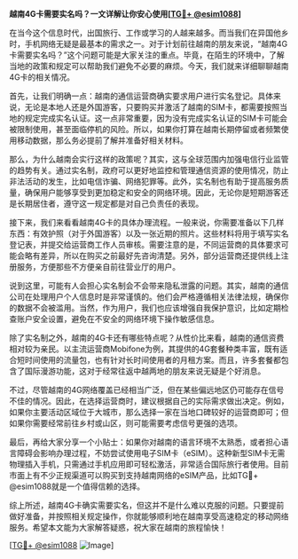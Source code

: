 **越南4G卡需要实名吗？一文详解让你安心使用[[TG💪+ @esim1088](https://t.me/s/esim1088)]**

在当今这个信息时代，出国旅行、工作或学习的人越来越多。而当我们在异国他乡时，手机网络无疑是最基本的需求之一。对于计划前往越南的朋友来说，“越南4G卡需要实名吗？”这个问题可能是大家关注的重点。毕竟，在陌生的环境中，了解当地的政策和规定可以帮助我们避免不必要的麻烦。今天，我们就来详细聊聊越南4G卡的相关情况。

首先，让我们明确一点：越南的通信运营商确实要求用户进行实名登记。具体来说，无论是本地人还是外国游客，只要购买并激活了越南的SIM卡，都需要按照当地的规定完成实名认证。这一点非常重要，因为没有完成实名认证的SIM卡可能会被限制使用，甚至面临停机的风险。所以，如果你打算在越南长期停留或者频繁使用移动数据，那么务必提前了解并准备好相关材料。

那么，为什么越南会实行这样的政策呢？其实，这与全球范围内加强电信行业监管的趋势有关。通过实名制，政府可以更好地监控和管理通信资源的使用情况，防止非法活动的发生，比如电信诈骗、网络犯罪等。此外，实名制也有助于提高服务质量，确保用户能够享受到更加稳定和安全的网络环境。因此，无论你是短期游客还是长期居住者，遵守这一规定都是对自己负责任的表现。

接下来，我们来看看越南4G卡的具体办理流程。一般来说，你需要准备以下几样东西：有效护照（对于外国游客）以及一张近期的照片。这些材料将用于填写实名登记表，并提交给运营商工作人员审核。需要注意的是，不同运营商的具体要求可能会略有差异，所以在购买之前最好先咨询清楚。另外，部分运营商还提供线上注册服务，方便那些不方便亲自前往营业厅的用户。

说到这里，可能有人会担心实名制会不会带来隐私泄露的问题。其实，越南的通信公司在处理用户个人信息时是非常谨慎的。他们会严格遵循相关法律法规，确保你的数据不会被滥用。当然，作为用户，我们也应该增强自我保护意识，比如定期检查账户安全设置，避免在不安全的网络环境下操作敏感信息。

除了实名制之外，越南的4G卡还有哪些特点呢？从性价比来看，越南的通信资费相对较为亲民。以主流运营商Mobifone为例，其提供的4G套餐种类丰富，既有适合短时间使用的流量包，也有针对长时间使用者的月租方案。而且，许多套餐都包含了国际漫游功能，这对于经常往返中越两地的朋友来说无疑是个好消息。

不过，尽管越南的4G网络覆盖已经相当广泛，但在某些偏远地区仍可能存在信号不佳的情况。因此，在选择运营商时，建议根据自己的实际需求做出决定。例如，如果你主要活动区域位于大城市，那么选择一家在当地口碑较好的运营商即可；但如果你需要经常前往乡村或山区，则可能需要考虑信号更强的选项。

最后，再给大家分享一个小贴士：如果你对越南的语言环境不太熟悉，或者担心语言障碍会影响办理过程，不妨尝试使用电子SIM卡（eSIM）。这种新型SIM卡无需物理插入手机，只需通过手机应用即可轻松激活，非常适合国际旅行者使用。目前市面上有不少正规渠道可以购买到支持越南网络的eSIM产品，比如TG💪+ @esim1088就是一个值得信赖的选择。

综上所述，越南4G卡确实需要实名，但这并不是什么难以克服的问题。只要提前做好准备，并按照相关规定操作，你就能够顺利地在越南享受高速稳定的移动网络服务。希望本文能为大家解答疑惑，祝大家在越南的旅程愉快！

[[TG💪+ @esim1088](https://t.me/s/esim1088) ![Image](https://i.postimg.cc/4NQfJmqS/Snipaste-2025-05-13-00-14-12.png)]